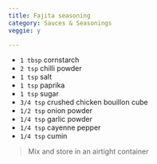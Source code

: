 ```yaml
---
title: Fajita seasoning 
category: Sauces & Seasonings
veggie: y

--- 
```

* `1 tbsp` cornstarch
* `2 tsp` chilli powder
* `1 tsp` salt
* `1 tsp` paprika
* `1 tsp` sugar
* `3/4 tsp` crushed chicken bouillon cube
* `1/2 tsp` onion powder
* `1/4 tsp` garlic powder
* `1/4 tsp` cayenne pepper
* `1/4 tsp` cumin
 
>
> Mix and store in an airtight container